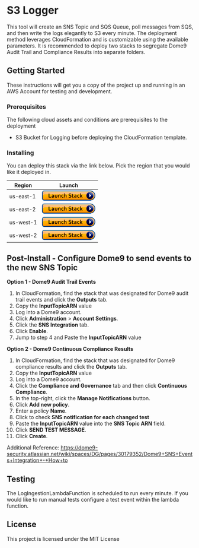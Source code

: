 # S3 Logger

This tool will create an SNS Topic and SQS Queue, poll messages from SQS, and then write the logs elegantly to S3 every minute. The deployment method leverages CloudFormation and is customizable using the available parameters. It is recommended to deploy two stacks to segregate Dome9 Audit Trail and Compliance Results into separate folders.

## Getting Started

These instructions will get you a copy of the project up and running in an AWS Account for testing and development.

### Prerequisites

The following cloud assets and conditions are prerequisites to the deployment

* S3 Bucket for Logging before deploying the CloudFormation template.

### Installing

You can deploy this stack via the link below. Pick the region that you would like it deployed in.   

| Region        | Launch        | 
| ------------- |:-------------:| 
|us-east-1|[<img src="docs/pictures/cloudformation-launch-stack.png">](https://console.aws.amazon.com/cloudformation/home?region=us-east-1#/stacks/new?stackName=dome9CloudBots&templateURL=https://s3.amazonaws.com/dome9s3loggercft-us-east-1/s3logger_cftemplate.yaml)|
|us-east-2|[<img src="docs/pictures/cloudformation-launch-stack.png">](https://console.aws.amazon.com/cloudformation/home?region=us-east-2#/stacks/new?stackName=dome9CloudBots&templateURL=https://s3.amazonaws.com/dome9s3loggercft-us-east-1/s3logger_cftemplate.yaml)|
|us-west-1|[<img src="docs/pictures/cloudformation-launch-stack.png">](https://console.aws.amazon.com/cloudformation/home?region=us-west-1#/stacks/new?stackName=dome9CloudBots&templateURL=https://s3-us-west-1.amazonaws.com/dome9s3loggercft-us-west-1/s3logger_cftemplate.yaml)|
|us-west-2|[<img src="docs/pictures/cloudformation-launch-stack.png">](https://console.aws.amazon.com/cloudformation/home?region=us-west-2#/stacks/new?stackName=dome9CloudBots&templateURL=https://s3-us-west-2.amazonaws.com/dome9s3loggercft-us-west-2/s3logger_cftemplate.yaml)|

## Post-Install - Configure Dome9 to send events to the new SNS Topic

**Option 1 - Dome9 Audit Trail Events**
1. In CloudFormation, find the stack that was designated for Dome9 audit trail events and click the **Outputs** tab. 
2. Copy the **InputTopicARN** value
2. Log into a Dome9 account.  
3. Click **Administration** > **Account Settings**. 
4. Click the **SNS Integration** tab.
5. Click **Enable**.
6. Jump to step 4 and Paste the **InputTopicARN** value

**Option 2 - Dome9 Continuous Compliance Results**
1. In CloudFormation, find the stack that was designated for Dome9 compliance results and click the **Outputs** tab. 
2. Copy the **InputTopicARN** value
3. Log into a Dome9 account.
4. Click the **Compliance and Governance** tab and then click **Continuous Compliance**.
5. In the top-right, click the **Manage Notifications** button.
6. Click **Add new policy**.
7. Enter a policy **Name**.
8. Click to check **SNS notification for each changed test**
9. Paste the **InputTopicARN** value into the **SNS Topic ARN** field.
10. Click **SEND TEST MESSAGE**.
11. Click **Create**.

Additional Reference: 
https://dome9-security.atlassian.net/wiki/spaces/DG/pages/30179352/Dome9+SNS+Events+Integration+-+How+to

## Testing
The LogIngestionLambdaFunction is scheduled to run every minute. If you would like to run manual tests configure a test event within the lambda function.

## License

This project is licensed under the MIT License
